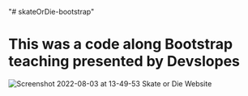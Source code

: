 "# skateOrDie-bootstrap" 

# This was a code along Bootstrap teaching presented by Devslopes
![Screenshot 2022-08-03 at 13-49-53 Skate or Die Website](https://user-images.githubusercontent.com/82536545/182601279-58f67a14-5cd6-4f2e-9deb-194bea570127.png)
